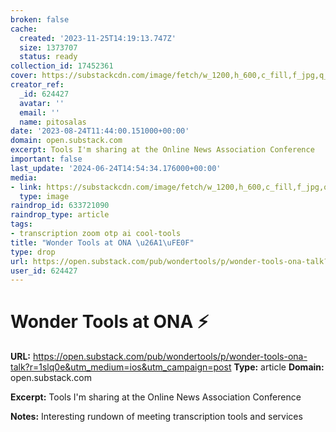 ```yaml
---
broken: false
cache:
  created: '2023-11-25T14:19:13.747Z'
  size: 1373707
  status: ready
collection_id: 17452361
cover: https://substackcdn.com/image/fetch/w_1200,h_600,c_fill,f_jpg,q_auto:good,fl_progressive:steep,g_auto/https%3A%2F%2Fsubstack-post-media.s3.amazonaws.com%2Fpublic%2Fimages%2F9abb5f3f-1641-4fda-a78d-cf17df554148_1786x966.png
creator_ref:
  _id: 624427
  avatar: ''
  email: ''
  name: pitosalas
date: '2023-08-24T11:44:00.151000+00:00'
domain: open.substack.com
excerpt: Tools I'm sharing at the Online News Association Conference
important: false
last_update: '2024-06-24T14:54:34.176000+00:00'
media:
- link: https://substackcdn.com/image/fetch/w_1200,h_600,c_fill,f_jpg,q_auto:good,fl_progressive:steep,g_auto/https%3A%2F%2Fsubstack-post-media.s3.amazonaws.com%2Fpublic%2Fimages%2F9abb5f3f-1641-4fda-a78d-cf17df554148_1786x966.png
  type: image
raindrop_id: 633721090
raindrop_type: article
tags:
- transcription zoom otp ai cool-tools
title: "Wonder Tools at ONA \u26A1\uFE0F"
type: drop
url: https://open.substack.com/pub/wondertools/p/wonder-tools-ona-talk?r=1slq0e&utm_medium=ios&utm_campaign=post
user_id: 624427
---
```


# Wonder Tools at ONA ⚡️

**URL:** https://open.substack.com/pub/wondertools/p/wonder-tools-ona-talk?r=1slq0e&utm_medium=ios&utm_campaign=post
**Type:** article
**Domain:** open.substack.com

**Excerpt:** Tools I'm sharing at the Online News Association Conference

**Notes:**
Interesting rundown of meeting transcription tools and services
